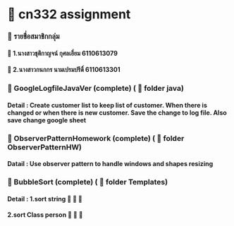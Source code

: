# :maple_leaf: cn332 assignment 
### :lollipop: รายชื่อสมาชิกกลุ่ม
#### :woman: 1.นางสาวชุติกาญจน์ กุศลเอี่ยม 6110613079
#### :woman: 2.นางสาวกนกกร นามเปรมปรีดิ์ 6110613301
### :deciduous_tree: GoogleLogfileJavaVer (complete) ( :file_folder: folder java)
#### Detail : Create customer list to keep list of customer. When there is changed or when there is new customer. Save the change to log file. Also save change google sheet
### :deciduous_tree: ObserverPatternHomework (complete) ( :file_folder: folder ObserverPatternHW)
#### Datail : Use observer pattern to handle windows and shapes resizing
### :deciduous_tree: BubbleSort (complete) ( :file_folder: folder Templates)
#### Detail : 1.sort string :red_circle: :large_blue_diamond: :small_red_triangle:
####          2.sort Class person :older_woman: :man: :baby:

